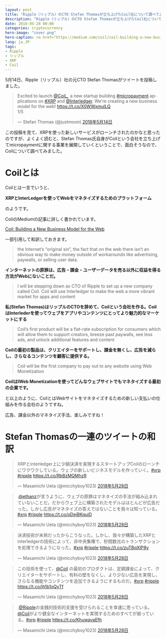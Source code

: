 ```yaml
---
layout: post
title: "Ripple（リップル）のCTO Stefan Thomasが立ち上げたCoil社について調べてみました"
description: "Ripple（リップル）のCTO Stefan Thomasが立ち上げたCoil社について調べてみました"
date: 2018-05-28 00:00
categories: cryptocurrency
hero-image: "cover.png"
hero-caption: <a href="https://medium.com/coil/coil-building-a-new-business-model-for-the-web-d33124358b6">Coilの記事</a>よりスクリーンショット
lang: ja_JP
tags:
- Ripple
- リップル
- XRP
- Coil
---
```


5月14日、Ripple（リップル）社の元CTO Stefan Thomasがツイートを投稿しました。

<blockquote class="twitter-tweet" data-lang="ja"><p lang="en" dir="ltr">Excited to launch <a href="https://twitter.com/Coil_?ref_src=twsrc%5Etfw">@Coil_</a>, a new startup building <a href="https://twitter.com/hashtag/micropayment?src=hash&amp;ref_src=twsrc%5Etfw">#micropayment</a> applications on <a href="https://twitter.com/hashtag/XRP?src=hash&amp;ref_src=twsrc%5Etfw">#XRP</a> and <a href="https://twitter.com/Interledger?ref_src=twsrc%5Etfw">@Interledger</a>. We&#39;re creating a new business model for the web! <a href="https://t.co/X0WWxmulLQ">https://t.co/X0WWxmulLQ</a><br>1/5</p>&mdash; Stefan Thomas (@justmoon) <a href="https://twitter.com/justmoon/status/996012724235759616?ref_src=twsrc%5Etfw">2018年5月14日</a></blockquote> <script async src="https://platform.twitter.com/widgets.js" charset="utf-8"></script> 

この投稿を見て、XRPを使った新しいサービスがローンチされたのかなと思ったのですが、よくよく読むと、Stefan Thomas氏自身がCoilという会社を立ち上げてmicropaymentに関する事業を展開していくということで、面白そうなので、Coilについて調べてみました。

# Coilとは

Coilとは一言でいうと、

**XRPとInterLedgerを使ってWebをマネタイズするためのプラットフォーム**

のようです。

CoilのMediumの記事に詳しく書かれています。

[Coil: Building a New Business Model for the Web](https://medium.com/coil/coil-building-a-new-business-model-for-the-web-d33124358b6)

一部引用して和訳しておきます。

>  the Internet’s “original sin”, the fact that on the web there isn’t an obvious way to make money outside of workarounds like advertising, paywalls, or selling user data.

**インターネットの原罪は、広告・課金・ユーザーデータを売る以外に収益を得る方法がWebにないことだ。**

>  I will be stepping down as CTO of Ripple to set up a new company called Coil. Coil will use Interledger to make the web a more vibrant market for apps and content 

**私(Stefan Thomas)はリップルのCTOを辞めて、Coilという会社を作る。CoilはInterlederを使ってウェブをアプリやコンテンツにとってより魅力的なマーケットにする**


> Coil’s first product will be a flat-rate subscription for consumers which will allow them to support creators, breeze past paywalls, see less ads, and unlock additional features and content

**Coilの最初の製品は、クリエイターをサポートし、課金を無くし、広告を減らし、さらなるコンテンツを顧客に提供する。**


> Coil will be the first company to pay out to any website using Web Monetization

**CoilはIWeb Monetizationを使ってどんなウェブサイトでもマネタイズする最初の企業です。**


と以上のように、CoilとはWebサイトをマネタイズするための新しい支払いの仕組みを作る会社のようですね。

広告、課金以外のマネタイズ手法、楽しみですね！


# Stefan Thomasの一連のツイートの和訳

<blockquote class="twitter-tweet" data-lang="ja"><p lang="ja" dir="ltr">XRPとinterledger上に少額決済を実現するスタートアップCoilのローンチにワクワクしている。ウェブの新しいビジネスモデルを作っていく。<a href="https://twitter.com/hashtag/xrp?src=hash&amp;ref_src=twsrc%5Etfw">#xrp</a> <a href="https://twitter.com/hashtag/ripple?src=hash&amp;ref_src=twsrc%5Etfw">#ripple</a> <a href="https://t.co/RbBzMQMhzR">https://t.co/RbBzMQMhzR</a></p>&mdash; Masamichi Ueta (@micchyboy1023) <a href="https://twitter.com/micchyboy1023/status/1001065580571459584?ref_src=twsrc%5Etfw">2018年5月28日</a></blockquote> <script async src="https://platform.twitter.com/widgets.js" charset="utf-8"></script> 

<blockquote class="twitter-tweet" data-lang="ja"><p lang="ja" dir="ltr">.<a href="https://twitter.com/EthanZ?ref_src=twsrc%5Etfw">@ethanz</a>が言うように、ウェブの原罪はマネタイズの手法が組み込まれていないことだ。だからウェブ上に構築されたモデルはほとんどが広告だった。しかし広告がマネタイズの答えではないことを我々は知っている。<a href="https://twitter.com/hashtag/xrp?src=hash&amp;ref_src=twsrc%5Etfw">#xrp</a> <a href="https://twitter.com/hashtag/ripple?src=hash&amp;ref_src=twsrc%5Etfw">#ripple</a> <a href="https://t.co/oDejBKquiD">https://t.co/oDejBKquiD</a></p>&mdash; Masamichi Ueta (@micchyboy1023) <a href="https://twitter.com/micchyboy1023/status/1001077886357393408?ref_src=twsrc%5Etfw">2018年5月28日</a></blockquote> <script async src="https://platform.twitter.com/widgets.js" charset="utf-8"></script> 

<blockquote class="twitter-tweet" data-lang="ja"><p lang="ja" dir="ltr">決済技術が未熟だったからこうなった。しかし、我々が構築したXRPとinterledgerの技術によって、非中央集権で、秒間数兆のトランザクションを処理できるようになった。<a href="https://twitter.com/hashtag/xrp?src=hash&amp;ref_src=twsrc%5Etfw">#xrp</a> <a href="https://twitter.com/hashtag/ripple?src=hash&amp;ref_src=twsrc%5Etfw">#ripple</a> <a href="https://t.co/zuTBqXIP8y">https://t.co/zuTBqXIP8y</a></p>&mdash; Masamichi Ueta (@micchyboy1023) <a href="https://twitter.com/micchyboy1023/status/1001078633329377282?ref_src=twsrc%5Etfw">2018年5月28日</a></blockquote> <script async src="https://platform.twitter.com/widgets.js" charset="utf-8"></script> 

<blockquote class="twitter-tweet" data-lang="ja"><p lang="ja" dir="ltr">この技術を使って、<a href="https://twitter.com/Coil?ref_src=twsrc%5Etfw">@Coil</a> の最初のプロダクトは、定額課金によって、クリエイターをサポートし、有料の壁をなくし、より少ない広告を実現し、さらなる機能やコンテンツを追加できるようにするものだ。<a href="https://twitter.com/hashtag/xrp?src=hash&amp;ref_src=twsrc%5Etfw">#xrp</a> <a href="https://twitter.com/hashtag/ripple?src=hash&amp;ref_src=twsrc%5Etfw">#ripple</a> <a href="https://t.co/jh1b1oQyTf">https://t.co/jh1b1oQyTf</a></p>&mdash; Masamichi Ueta (@micchyboy1023) <a href="https://twitter.com/micchyboy1023/status/1001079792806969344?ref_src=twsrc%5Etfw">2018年5月28日</a></blockquote> <script async src="https://platform.twitter.com/widgets.js" charset="utf-8"></script> 

<blockquote class="twitter-tweet" data-lang="ja"><p lang="ja" dir="ltr">.<a href="https://twitter.com/Ripple?ref_src=twsrc%5Etfw">@Ripple</a>の金銭的技術的支援を受けられることを幸運に思っている。<a href="https://twitter.com/Coil?ref_src=twsrc%5Etfw">@Coil</a>がより健全なインターネットを実現するためのすべてが揃っている。<a href="https://twitter.com/hashtag/xrp?src=hash&amp;ref_src=twsrc%5Etfw">#xrp</a> <a href="https://twitter.com/hashtag/ripple?src=hash&amp;ref_src=twsrc%5Etfw">#ripple</a> <a href="https://t.co/KhuwavaEfh">https://t.co/KhuwavaEfh</a></p>&mdash; Masamichi Ueta (@micchyboy1023) <a href="https://twitter.com/micchyboy1023/status/1001080434606751746?ref_src=twsrc%5Etfw">2018年5月28日</a></blockquote> <script async src="https://platform.twitter.com/widgets.js" charset="utf-8"></script> 



